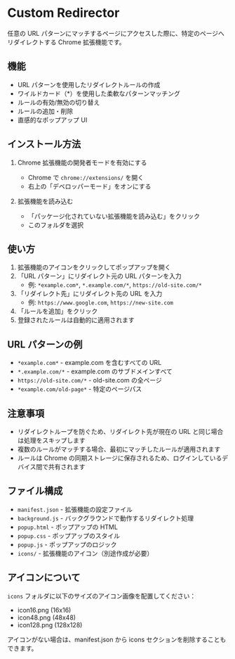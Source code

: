 # Custom Redirector

任意の URL パターンにマッチするページにアクセスした際に、特定のページへリダイレクトする Chrome 拡張機能です。

## 機能

- URL パターンを使用したリダイレクトルールの作成
- ワイルドカード（\*）を使用した柔軟なパターンマッチング
- ルールの有効/無効の切り替え
- ルールの追加・削除
- 直感的なポップアップ UI

## インストール方法

1. Chrome 拡張機能の開発者モードを有効にする

   - Chrome で `chrome://extensions/` を開く
   - 右上の「デベロッパーモード」をオンにする

2. 拡張機能を読み込む
   - 「パッケージ化されていない拡張機能を読み込む」をクリック
   - このフォルダを選択

## 使い方

1. 拡張機能のアイコンをクリックしてポップアップを開く
2. 「URL パターン」にリダイレクト元の URL パターンを入力
   - 例: `*example.com*`, `*.example.com/*`, `https://old-site.com/*`
3. 「リダイレクト先」にリダイレクト先の URL を入力
   - 例: `https://www.google.com`, `https://new-site.com`
4. 「ルールを追加」をクリック
5. 登録されたルールは自動的に適用されます

## URL パターンの例

- `*example.com*` - example.com を含むすべての URL
- `*.example.com/*` - example.com のサブドメインすべて
- `https://old-site.com/*` - old-site.com の全ページ
- `*example.com/old-page*` - 特定のページパス

## 注意事項

- リダイレクトループを防ぐため、リダイレクト先が現在の URL と同じ場合は処理をスキップします
- 複数のルールがマッチする場合、最初にマッチしたルールが適用されます
- ルールは Chrome の同期ストレージに保存されるため、ログインしているデバイス間で共有されます

## ファイル構成

- `manifest.json` - 拡張機能の設定ファイル
- `background.js` - バックグラウンドで動作するリダイレクト処理
- `popup.html` - ポップアップの HTML
- `popup.css` - ポップアップのスタイル
- `popup.js` - ポップアップのロジック
- `icons/` - 拡張機能のアイコン（別途作成が必要）

## アイコンについて

`icons` フォルダに以下のサイズのアイコン画像を配置してください：

- icon16.png (16x16)
- icon48.png (48x48)
- icon128.png (128x128)

アイコンがない場合は、manifest.json から icons セクションを削除することもできます。
